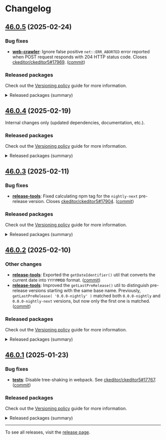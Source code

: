 Changelog
=========

## [46.0.5](https://github.com/ckeditor/ckeditor5-dev/compare/v46.0.4...v46.0.5) (2025-02-24)

### Bug fixes

* **[web-crawler](https://www.npmjs.com/package/@ckeditor/ckeditor5-dev-web-crawler)**: Ignore false positive `net::ERR_ABORTED` error reported when POST request responds with 204 HTTP status code. Closes [ckeditor/ckeditor5#17969](https://github.com/ckeditor/ckeditor5/issues/17969). ([commit](https://github.com/ckeditor/ckeditor5-dev/commit/a805689307a87e8175997fcd79ef15e389f6217d))

### Released packages

Check out the [Versioning policy](https://ckeditor.com/docs/ckeditor5/latest/framework/guides/support/versioning-policy.html) guide for more information.

<details>
<summary>Released packages (summary)</summary>

Other releases:

* [@ckeditor/ckeditor5-dev-build-tools](https://www.npmjs.com/package/@ckeditor/ckeditor5-dev-build-tools/v/46.0.5): v46.0.4 => v46.0.5
* [@ckeditor/ckeditor5-dev-bump-year](https://www.npmjs.com/package/@ckeditor/ckeditor5-dev-bump-year/v/46.0.5): v46.0.4 => v46.0.5
* [@ckeditor/ckeditor5-dev-ci](https://www.npmjs.com/package/@ckeditor/ckeditor5-dev-ci/v/46.0.5): v46.0.4 => v46.0.5
* [@ckeditor/ckeditor5-dev-dependency-checker](https://www.npmjs.com/package/@ckeditor/ckeditor5-dev-dependency-checker/v/46.0.5): v46.0.4 => v46.0.5
* [@ckeditor/ckeditor5-dev-docs](https://www.npmjs.com/package/@ckeditor/ckeditor5-dev-docs/v/46.0.5): v46.0.4 => v46.0.5
* [@ckeditor/ckeditor5-dev-release-tools](https://www.npmjs.com/package/@ckeditor/ckeditor5-dev-release-tools/v/46.0.5): v46.0.4 => v46.0.5
* [@ckeditor/ckeditor5-dev-stale-bot](https://www.npmjs.com/package/@ckeditor/ckeditor5-dev-stale-bot/v/46.0.5): v46.0.4 => v46.0.5
* [@ckeditor/ckeditor5-dev-tests](https://www.npmjs.com/package/@ckeditor/ckeditor5-dev-tests/v/46.0.5): v46.0.4 => v46.0.5
* [@ckeditor/ckeditor5-dev-translations](https://www.npmjs.com/package/@ckeditor/ckeditor5-dev-translations/v/46.0.5): v46.0.4 => v46.0.5
* [@ckeditor/ckeditor5-dev-utils](https://www.npmjs.com/package/@ckeditor/ckeditor5-dev-utils/v/46.0.5): v46.0.4 => v46.0.5
* [@ckeditor/ckeditor5-dev-web-crawler](https://www.npmjs.com/package/@ckeditor/ckeditor5-dev-web-crawler/v/46.0.5): v46.0.4 => v46.0.5
* [@ckeditor/typedoc-plugins](https://www.npmjs.com/package/@ckeditor/typedoc-plugins/v/46.0.5): v46.0.4 => v46.0.5
</details>


## [46.0.4](https://github.com/ckeditor/ckeditor5-dev/compare/v46.0.3...v46.0.4) (2025-02-19)

Internal changes only (updated dependencies, documentation, etc.).

### Released packages

Check out the [Versioning policy](https://ckeditor.com/docs/ckeditor5/latest/framework/guides/support/versioning-policy.html) guide for more information.

<details>
<summary>Released packages (summary)</summary>

Other releases:

* [@ckeditor/ckeditor5-dev-build-tools](https://www.npmjs.com/package/@ckeditor/ckeditor5-dev-build-tools/v/46.0.4): v46.0.3 => v46.0.4
* [@ckeditor/ckeditor5-dev-bump-year](https://www.npmjs.com/package/@ckeditor/ckeditor5-dev-bump-year/v/46.0.4): v46.0.3 => v46.0.4
* [@ckeditor/ckeditor5-dev-ci](https://www.npmjs.com/package/@ckeditor/ckeditor5-dev-ci/v/46.0.4): v46.0.3 => v46.0.4
* [@ckeditor/ckeditor5-dev-dependency-checker](https://www.npmjs.com/package/@ckeditor/ckeditor5-dev-dependency-checker/v/46.0.4): v46.0.3 => v46.0.4
* [@ckeditor/ckeditor5-dev-docs](https://www.npmjs.com/package/@ckeditor/ckeditor5-dev-docs/v/46.0.4): v46.0.3 => v46.0.4
* [@ckeditor/ckeditor5-dev-release-tools](https://www.npmjs.com/package/@ckeditor/ckeditor5-dev-release-tools/v/46.0.4): v46.0.3 => v46.0.4
* [@ckeditor/ckeditor5-dev-stale-bot](https://www.npmjs.com/package/@ckeditor/ckeditor5-dev-stale-bot/v/46.0.4): v46.0.3 => v46.0.4
* [@ckeditor/ckeditor5-dev-tests](https://www.npmjs.com/package/@ckeditor/ckeditor5-dev-tests/v/46.0.4): v46.0.3 => v46.0.4
* [@ckeditor/ckeditor5-dev-translations](https://www.npmjs.com/package/@ckeditor/ckeditor5-dev-translations/v/46.0.4): v46.0.3 => v46.0.4
* [@ckeditor/ckeditor5-dev-utils](https://www.npmjs.com/package/@ckeditor/ckeditor5-dev-utils/v/46.0.4): v46.0.3 => v46.0.4
* [@ckeditor/ckeditor5-dev-web-crawler](https://www.npmjs.com/package/@ckeditor/ckeditor5-dev-web-crawler/v/46.0.4): v46.0.3 => v46.0.4
* [@ckeditor/typedoc-plugins](https://www.npmjs.com/package/@ckeditor/typedoc-plugins/v/46.0.4): v46.0.3 => v46.0.4
</details>


## [46.0.3](https://github.com/ckeditor/ckeditor5-dev/compare/v46.0.2...v46.0.3) (2025-02-11)

### Bug fixes

* **[release-tools](https://www.npmjs.com/package/@ckeditor/ckeditor5-dev-release-tools)**: Fixed calculating npm tag for the `nightly-next` pre-release version. Closes [ckeditor/ckeditor5#17904](https://github.com/ckeditor/ckeditor5/issues/17904). ([commit](https://github.com/ckeditor/ckeditor5-dev/commit/0abeb06353f7042d305b6c99d3036b4b7f00850e))

### Released packages

Check out the [Versioning policy](https://ckeditor.com/docs/ckeditor5/latest/framework/guides/support/versioning-policy.html) guide for more information.

<details>
<summary>Released packages (summary)</summary>

Other releases:

* [@ckeditor/ckeditor5-dev-build-tools](https://www.npmjs.com/package/@ckeditor/ckeditor5-dev-build-tools/v/46.0.3): v46.0.2 => v46.0.3
* [@ckeditor/ckeditor5-dev-bump-year](https://www.npmjs.com/package/@ckeditor/ckeditor5-dev-bump-year/v/46.0.3): v46.0.2 => v46.0.3
* [@ckeditor/ckeditor5-dev-ci](https://www.npmjs.com/package/@ckeditor/ckeditor5-dev-ci/v/46.0.3): v46.0.2 => v46.0.3
* [@ckeditor/ckeditor5-dev-dependency-checker](https://www.npmjs.com/package/@ckeditor/ckeditor5-dev-dependency-checker/v/46.0.3): v46.0.2 => v46.0.3
* [@ckeditor/ckeditor5-dev-docs](https://www.npmjs.com/package/@ckeditor/ckeditor5-dev-docs/v/46.0.3): v46.0.2 => v46.0.3
* [@ckeditor/ckeditor5-dev-release-tools](https://www.npmjs.com/package/@ckeditor/ckeditor5-dev-release-tools/v/46.0.3): v46.0.2 => v46.0.3
* [@ckeditor/ckeditor5-dev-stale-bot](https://www.npmjs.com/package/@ckeditor/ckeditor5-dev-stale-bot/v/46.0.3): v46.0.2 => v46.0.3
* [@ckeditor/ckeditor5-dev-tests](https://www.npmjs.com/package/@ckeditor/ckeditor5-dev-tests/v/46.0.3): v46.0.2 => v46.0.3
* [@ckeditor/ckeditor5-dev-translations](https://www.npmjs.com/package/@ckeditor/ckeditor5-dev-translations/v/46.0.3): v46.0.2 => v46.0.3
* [@ckeditor/ckeditor5-dev-utils](https://www.npmjs.com/package/@ckeditor/ckeditor5-dev-utils/v/46.0.3): v46.0.2 => v46.0.3
* [@ckeditor/ckeditor5-dev-web-crawler](https://www.npmjs.com/package/@ckeditor/ckeditor5-dev-web-crawler/v/46.0.3): v46.0.2 => v46.0.3
* [@ckeditor/typedoc-plugins](https://www.npmjs.com/package/@ckeditor/typedoc-plugins/v/46.0.3): v46.0.2 => v46.0.3
</details>


## [46.0.2](https://github.com/ckeditor/ckeditor5-dev/compare/v46.0.1...v46.0.2) (2025-02-10)

### Other changes

* **[release-tools](https://www.npmjs.com/package/@ckeditor/ckeditor5-dev-release-tools)**: Exported the `getDateIdentifier()` util that converts the current date into `YYYYMMDD` format. ([commit](https://github.com/ckeditor/ckeditor5-dev/commit/c3496f06a68290f8719e2feb03d0401686216aa6))
* **[release-tools](https://www.npmjs.com/package/@ckeditor/ckeditor5-dev-release-tools)**: Improved the `getLastPreRelease()` util to distinguish pre-release versions starting with the same base name. Previously, `getLastPreRelease( '0.0.0-nightly' )` matched both `0.0.0-nightly` and `0.0.0-nightly-next` versions, but now only the first one is matched. ([commit](https://github.com/ckeditor/ckeditor5-dev/commit/c3496f06a68290f8719e2feb03d0401686216aa6))

### Released packages

Check out the [Versioning policy](https://ckeditor.com/docs/ckeditor5/latest/framework/guides/support/versioning-policy.html) guide for more information.

<details>
<summary>Released packages (summary)</summary>

Other releases:

* [@ckeditor/ckeditor5-dev-build-tools](https://www.npmjs.com/package/@ckeditor/ckeditor5-dev-build-tools/v/46.0.2): v46.0.1 => v46.0.2
* [@ckeditor/ckeditor5-dev-bump-year](https://www.npmjs.com/package/@ckeditor/ckeditor5-dev-bump-year/v/46.0.2): v46.0.1 => v46.0.2
* [@ckeditor/ckeditor5-dev-ci](https://www.npmjs.com/package/@ckeditor/ckeditor5-dev-ci/v/46.0.2): v46.0.1 => v46.0.2
* [@ckeditor/ckeditor5-dev-dependency-checker](https://www.npmjs.com/package/@ckeditor/ckeditor5-dev-dependency-checker/v/46.0.2): v46.0.1 => v46.0.2
* [@ckeditor/ckeditor5-dev-docs](https://www.npmjs.com/package/@ckeditor/ckeditor5-dev-docs/v/46.0.2): v46.0.1 => v46.0.2
* [@ckeditor/ckeditor5-dev-release-tools](https://www.npmjs.com/package/@ckeditor/ckeditor5-dev-release-tools/v/46.0.2): v46.0.1 => v46.0.2
* [@ckeditor/ckeditor5-dev-stale-bot](https://www.npmjs.com/package/@ckeditor/ckeditor5-dev-stale-bot/v/46.0.2): v46.0.1 => v46.0.2
* [@ckeditor/ckeditor5-dev-tests](https://www.npmjs.com/package/@ckeditor/ckeditor5-dev-tests/v/46.0.2): v46.0.1 => v46.0.2
* [@ckeditor/ckeditor5-dev-translations](https://www.npmjs.com/package/@ckeditor/ckeditor5-dev-translations/v/46.0.2): v46.0.1 => v46.0.2
* [@ckeditor/ckeditor5-dev-utils](https://www.npmjs.com/package/@ckeditor/ckeditor5-dev-utils/v/46.0.2): v46.0.1 => v46.0.2
* [@ckeditor/ckeditor5-dev-web-crawler](https://www.npmjs.com/package/@ckeditor/ckeditor5-dev-web-crawler/v/46.0.2): v46.0.1 => v46.0.2
* [@ckeditor/typedoc-plugins](https://www.npmjs.com/package/@ckeditor/typedoc-plugins/v/46.0.2): v46.0.1 => v46.0.2
</details>


## [46.0.1](https://github.com/ckeditor/ckeditor5-dev/compare/v46.0.0...v46.0.1) (2025-01-23)

### Bug fixes

* **[tests](https://www.npmjs.com/package/@ckeditor/ckeditor5-dev-tests)**: Disable tree-shaking in webpack. See [ckeditor/ckeditor5#17767](https://github.com/ckeditor/ckeditor5/issues/17767). ([commit](https://github.com/ckeditor/ckeditor5-dev/commit/0afe20b0819a37d6e1c684fe50ac5512b2c9b370))

### Released packages

Check out the [Versioning policy](https://ckeditor.com/docs/ckeditor5/latest/framework/guides/support/versioning-policy.html) guide for more information.

<details>
<summary>Released packages (summary)</summary>

Other releases:

* [@ckeditor/ckeditor5-dev-build-tools](https://www.npmjs.com/package/@ckeditor/ckeditor5-dev-build-tools/v/46.0.1): v46.0.0 => v46.0.1
* [@ckeditor/ckeditor5-dev-bump-year](https://www.npmjs.com/package/@ckeditor/ckeditor5-dev-bump-year/v/46.0.1): v46.0.0 => v46.0.1
* [@ckeditor/ckeditor5-dev-ci](https://www.npmjs.com/package/@ckeditor/ckeditor5-dev-ci/v/46.0.1): v46.0.0 => v46.0.1
* [@ckeditor/ckeditor5-dev-dependency-checker](https://www.npmjs.com/package/@ckeditor/ckeditor5-dev-dependency-checker/v/46.0.1): v46.0.0 => v46.0.1
* [@ckeditor/ckeditor5-dev-docs](https://www.npmjs.com/package/@ckeditor/ckeditor5-dev-docs/v/46.0.1): v46.0.0 => v46.0.1
* [@ckeditor/ckeditor5-dev-release-tools](https://www.npmjs.com/package/@ckeditor/ckeditor5-dev-release-tools/v/46.0.1): v46.0.0 => v46.0.1
* [@ckeditor/ckeditor5-dev-stale-bot](https://www.npmjs.com/package/@ckeditor/ckeditor5-dev-stale-bot/v/46.0.1): v46.0.0 => v46.0.1
* [@ckeditor/ckeditor5-dev-tests](https://www.npmjs.com/package/@ckeditor/ckeditor5-dev-tests/v/46.0.1): v46.0.0 => v46.0.1
* [@ckeditor/ckeditor5-dev-translations](https://www.npmjs.com/package/@ckeditor/ckeditor5-dev-translations/v/46.0.1): v46.0.0 => v46.0.1
* [@ckeditor/ckeditor5-dev-utils](https://www.npmjs.com/package/@ckeditor/ckeditor5-dev-utils/v/46.0.1): v46.0.0 => v46.0.1
* [@ckeditor/ckeditor5-dev-web-crawler](https://www.npmjs.com/package/@ckeditor/ckeditor5-dev-web-crawler/v/46.0.1): v46.0.0 => v46.0.1
* [@ckeditor/typedoc-plugins](https://www.npmjs.com/package/@ckeditor/typedoc-plugins/v/46.0.1): v46.0.0 => v46.0.1
</details>

---

To see all releases, visit the [release page](https://github.com/ckeditor/ckeditor5-dev/releases).

